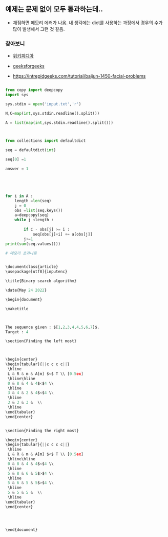 
## 예제는 문제 없이 모두 통과하는데..

- 채점하면 메모리 에러가 나옴. 내 생각에는 dict를 사용하는 과정에서 경우의 수가 많이 발생해서 그런 것 같음.

### 찾아보니

- [위키피디아](https://en.wikipedia.org/wiki/Knapsack_problem#Meet-in-the-middle)
- [geeksforgeeks](https://www.geeksforgeeks.org/meet-in-the-middle/)

- https://intrepidgeeks.com/tutorial/baijun-1450-facial-problems

```python

from copy import deepcopy
import sys

sys.stdin = open('input.txt','r')

N,C=map(int,sys.stdin.readline().split())

A = list(map(int,sys.stdin.readline().split()))



from collections import defaultdict

seq = defaultdict(int)

seq[0] =1

answer = 1





for i in A :
    length =len(seq)
    j = 0
    obs =list(seq.keys())
    a=deepcopy(seq)
    while j <length :
        
        if C - obs[j] >= i :
            seq[obs[j]+i] += a[obs[j]]
        j+=1
print(sum(seq.values()))

# 메모리 초과나옴


\documentclass{article}
\usepackage[utf8]{inputenc}

\title{Binary search algorithm}

\date{May 24 2022}

\begin{document}

\maketitle



The sequence given : $[1,2,3,4,4,5,6,7]$.
Target : 4

\section{Finding the left most}



\begin{center}
\begin{tabular}{||c c c c||} 
 \hline
 L & R & m & A[m] $<$ T \\ [0.5ex] 
 \hline\hline
 0 & 8 & 4 & 4$<$4 \\ 
 \hline
 3 & 4 & 2 & 4$<$4 \\
 \hline
 3 & 3 & 3 &  \\
 \hline
\end{tabular}
\end{center}


\section{Finding the right most}

\begin{center}
\begin{tabular}{||c c c c||} 
 \hline
 L & R & m & A[m] $<$ T \\ [0.5ex] 
 \hline\hline
 0 & 8 & 4 & 4$<$4 \\ 
 \hline
 5 & 8 & 6 & 5$>$4 \\
 \hline
 5 & 6 & 5 & 5$>$4 \\
 \hline
 5 & 5 & 5 &  \\
 \hline
\end{tabular}
\end{center}




\end{document}
